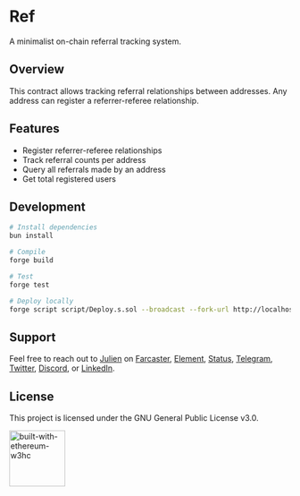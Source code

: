 # Ref

A minimalist on-chain referral tracking system.

## Overview

This contract allows tracking referral relationships between addresses. Any address can register a referrer-referee
relationship.

## Features

- Register referrer-referee relationships
- Track referral counts per address
- Query all referrals made by an address
- Get total registered users

## Development

```bash
# Install dependencies
bun install

# Compile
forge build

# Test
forge test

# Deploy locally
forge script script/Deploy.s.sol --broadcast --fork-url http://localhost:8545
```

## Support

Feel free to reach out to [Julien](https://github.com/julienbrg) on [Farcaster](https://warpcast.com/julien-),
[Element](https://matrix.to/#/@julienbrg:matrix.org),
[Status](https://status.app/u/iwSACggKBkp1bGllbgM=#zQ3shmh1sbvE6qrGotuyNQB22XU5jTrZ2HFC8bA56d5kTS2fy),
[Telegram](https://t.me/julienbrg), [Twitter](https://twitter.com/julienbrg),
[Discord](https://discordapp.com/users/julienbrg), or [LinkedIn](https://www.linkedin.com/in/julienberanger/).

## License

This project is licensed under the GNU General Public License v3.0.

<img src="https://bafkreid5xwxz4bed67bxb2wjmwsec4uhlcjviwy7pkzwoyu5oesjd3sp64.ipfs.w3s.link" alt="built-with-ethereum-w3hc" width="100"/>
